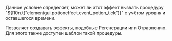 Данное условие определяет, может ли этот эффект вызвать процедуру "${l10n.t("elementgui.potioneffect.event_potion_tick")}" с учётом уровня и оставшегося времени.

Позволяет создавать эффекты, подобные Регенерации или Отравлению. Для этого также доступен шаблон такой процедуры.
